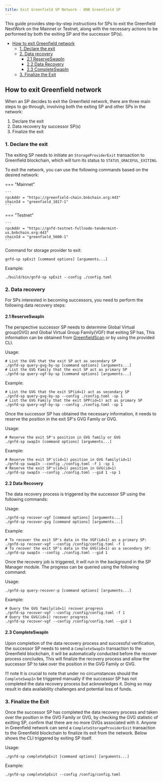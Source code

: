 ```yaml
---
title: Exit Greenfield SP Network - BNB Greenfield SP
---
```


This guide provides step-by-step instructions for SPs to exit the Greenfield NextWork on the Mainnet or Testnet, along with 
the necessary actions to be performed by both the exiting SP and the successor SP(s).

- [How to exit Greenfield network](#how-to-exit-greenfield-network)
  - [1. Declare the exit](#1-declare-the-exit)
  - [2. Data recovery](#2-data-recovery)
    - [2.1 ReserveSwapIn](#21-reserveswapin)
    - [2.2 Data Recovery](#22-data-recovery)
    - [2.3 CompleteSwapIn](#23-completeswapin)
  - [3. Finalize the Exit](#3-finalize-the-exit)

## How to exit Greenfield network
When an SP decides to exit the Greenfield network, there are three main steps to go through, involving both the exiting SP and other SPs in the network:

1. Declare the exit
2. Data recovery by successor SP(s)
3. Finalize the exit

### 1. Declare the exit 

The exiting SP needs to initiate an `StorageProviderExit` transaction to Greenfield blockchain, which will turn its status to `STATUS_GRACEFUL_EXITING`.

To exit the network, you can use the following commands based on the desired network:

=== "Mainnet"

    ```
    rpcAddr = "https://greenfield-chain.bnbchain.org:443"
    chainId = "greenfield_1017-1"
    ```

=== "Testnet"

    ```
    rpcAddr = "https://gnfd-testnet-fullnode-tendermint-us.bnbchain.org:443"
    chainId = "greenfield_5600-1"
    ```


Command for storage provider to exit:
```shell
gnfd-sp spExit [command options] [arguments...]
```
Example:
```shell
./build/bin/gnfd-sp spExit --config ./config.toml
```

### 2. Data recovery

For SPs interested in becoming successors, you need to perform the following data recovery steps:

#### 2.1 ReserveSwapIn

The perspective successor SP needs to determine Global Virtual group(GVG) and Global Virtual Group Family(VGF) that exiting SP has, 
This information can be obtained from [GreenfieldScan](https://greenfieldscan.com/account/0x2901fddef924f077ec6811a4a6a1cb0f13858e8f?tab=gvg) or by using the provided CLI.

Usage:
```shell
# List the GVG that the exit SP act as secondary SP
./gnfd-sp query-gvg-by-sp [command options] [arguments...]
# List the GVG Family that the exit SP act as primary SP
./gnfd-sp query-vgf-by-sp [command options] [arguments...]
```
Example:
```shell
# List the GVG that the exit SP(id=1) act as secondary SP
./gnfd-sp query-gvg-by-sp --config ./config.toml -sp 1
# List the GVG Family that the exit SPP(id=1) act as primary SP
./gnfd-sp query-vgf-by-sp --config ./config.toml -sp 1
```

Once the successor SP has obtained the necessary information, it needs to reserve the position in the exit SP's GVG Family or GVG.

Usage:
```shell
# Reserve the exit SP's position in GVG family or GVG
./gnfd-sp swapIn [command options] [arguments...]
```

Example:
```shell
# Reserve the exit SP's(id=1) position in GVG family(id=1)
./gnfd-sp swapIn --config ./config.toml -f 1 -sp 1
# Reserve the exit SP's(id=1) position in GVG(id=1)
./gnfd-sp swapIn --config ./config.toml --gid 1 -sp 1
```

#### 2.2 Data Recovery

The data recovery process is triggered by the successor SP using the following commands:

Usage:
```shell
./gnfd-sp recover-vgf [command options] [arguments...]
./gnfd-sp recover-gvg [command options] [arguments...]
```
Example:
```shell
# To recover the exit SP's data in the VGF(id=1) as a primary SP:
./gnfd-sp recover-vgf --config /config/config.toml -f 1
# To recover the exit SP's data in the GVG(id=1) as a secondary SP:
./gnfd-sp swapIn --config ./config.toml --gid 1
```
Once the recovery job is triggered, it will run in the background in the SP Manager module. The progress can be queried using the following command:

Usage:
```shell
./gnfd-sp query-recover-p [command options] [arguments...]
```
Example:
```shell
# Query the GVG family(id=1) recover progress 
./gnfd-sp recover-vgf --config /config/config.toml -f 1
# Query the GVG(id=1) recover progress
./gnfd-sp recover-vgf --config /config/config.toml --gid 1
```

#### 2.3 CompleteSwapIn

Upon completion of the data recovery process and successful verification, the successor SP needs to send a `CompleteSwapIn`
transaction to the Greenfield blockchain, it will be automatically conducted before the recover process concludes,
This will finalize the recovery process and allow the successor SP to take over the position in the GVG Family or GVG.

!!! note
    It is crucial to note that under no circumstances should the `CompleteSwapIn` be triggered manually if the successor SP 
    has not completed the data recovery process but acknowledges it. Doing so may result in data availability challenges and 
    potential loss of funds. 

### 3. Finalize the Exit
Once the successor SP has completed the data recovery process and taken over the position in the GVG Family or GVG, by checking the 
GVG statistic of exitting SP, confirm that there are no more GVGs associated with it. Anyone in Greenfield network can 
send a `CompleteStorageProviderExit` transaction to the Greenfield blockchain to finalize its exit from the network.
Below shows the CLI triggered by exiting SP itself.

Usage:
```shell
./gnfd-sp completeSpExit [command options] [arguments...]
```

Example:
```shell
./gnfd-sp completeSpExit --config /config/config.toml
```

